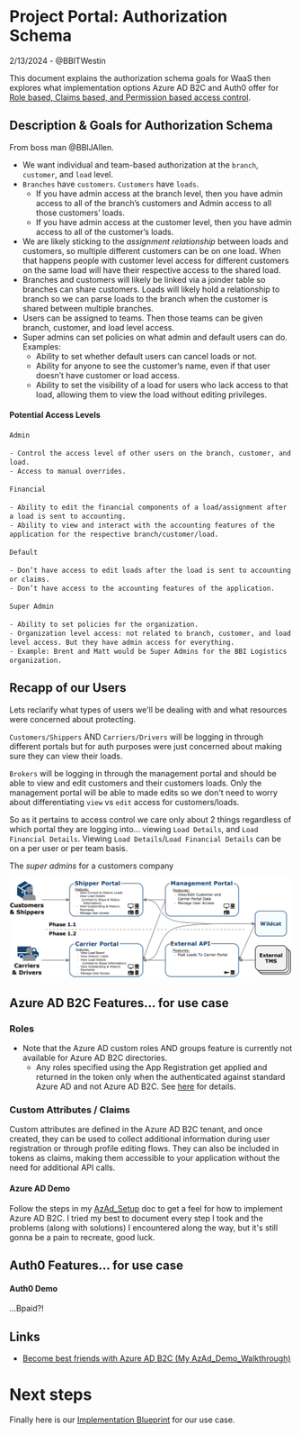 # Project Portal: Authorization Schema

2/13/2024 - @BBITWestin

This document explains the authorization schema goals for WaaS then explores what implementation options Azure AD B2C and Auth0 offer for [Role based, Claims based, and Permission based access control](https://github.com/BBITWestin/My-Docs/blob/main/Auth/Auth-Challenges.md).

## Description & Goals for Authorization Schema

From boss man @BBIJAllen.

- We want individual and team-based authorization at the `branch`, `customer`, and `load` level.
- `Branches` have `customers`. `Customers` have `loads`.
  - If you have admin access at the branch level, then you have admin access to all of the branch’s customers and Admin access to all those customers’ loads.
  - If you have admin access at the customer level, then you have admin access to all of the customer’s loads.
- We are likely sticking to the _assignment relationship_ between loads and customers, so multiple different customers can be on one load. When that happens people with customer level access for different customers on the same load will have their respective access to the shared load.
- Branches and customers will likely be linked via a joinder table so branches can share customers. Loads will likely hold a relationship to branch so we can parse loads to the branch when the customer is shared between multiple branches.
- Users can be assigned to teams. Then those teams can be given branch, customer, and load level access.
- Super admins can set policies on what admin and default users can do. Examples:
  - Ability to set whether default users can cancel loads or not.
  - Ability for anyone to see the customer’s name, even if that user doesn’t have customer or load access.
  - Ability to set the visibility of a load for users who lack access to that load, allowing them to view the load without editing privileges.

#### Potential Access Levels

    Admin

    - Control the access level of other users on the branch, customer, and load.
    - Access to manual overrides.

    Financial

    - Ability to edit the financial components of a load/assignment after a load is sent to accounting.
    - Ability to view and interact with the accounting features of the application for the respective branch/customer/load.

    Default

    - Don’t have access to edit loads after the load is sent to accounting or claims.
    - Don’t have access to the accounting features of the application.

    Super Admin

    - Ability to set policies for the organization.
    - Organization level access: not related to branch, customer, and load level access. But they have admin access for everything.
    - Example: Brent and Matt would be Super Admins for the BBI Logistics organization.

## Recapp of our Users

Lets reclarify what types of users we'll be dealing with and what resources were concerned about protecting.

`Customers/Shippers` AND `Carriers/Drivers` will be logging in through different portals but for auth purposes were just concerned about making sure they can view their loads.

`Brokers` will be logging in through the management portal and should be able to view and edit customers and their customers loads. Only the management portal will be able to made edits so we don't need to worry about differentiating `view` vs `edit` access for customers/loads.

So as it pertains to access control we care only about 2 things regardless of which portal they are logging into... viewing `Load Details`, and `Load Financial Details`. Viewing `Load Details`/`Load Financial Details` can be on a per user or per team basis.

The _super admins_ for a customers company

![model](./images/model.png)

## Azure AD B2C Features... for use case

### Roles

- Note that the Azure AD custom roles AND groups feature is currently not available for Azure AD B2C directories.
  - Any roles specified using the App Registration get applied and returned in the token only when the authenticated against standard Azure AD and not Azure AD B2C. See [here](https://learn.microsoft.com/en-us/answers/questions/1056490/roled-based-authorization-in-azure-ad-b2c) for details.

### Custom Attributes / Claims

Custom attributes are defined in the Azure AD B2C tenant, and once created, they can be used to collect additional information during user registration or through profile editing flows. They can also be included in tokens as claims, making them accessible to your application without the need for additional API calls.

#### Azure AD Demo

Follow the steps in my [AzAd_Setup](https://github.com/BBITWestin/My-Docs/blob/main/Auth/AzAD_Setup.md) doc to get a feel for how to implement Azure AD B2C. I tried my best to document every step I took and the problems (along with solutions) I encountered along the way, but it's still gonna be a pain to recreate, good luck.

## Auth0 Features... for use case

#### Auth0 Demo

...Bpaid?!

## Links

- [Become best friends with Azure AD B2C (My AzAd_Demo_Walkthrough)](https://github.com/BBITWestin/My-Docs/blob/main/Auth/AzAD_Setup.md)

# Next steps

Finally here is our [Implementation Blueprint](https://github.com/BBITWestin/BBITWestin.github.io/blob/main/Auth/Auth-Proposal.md) for our use case.
